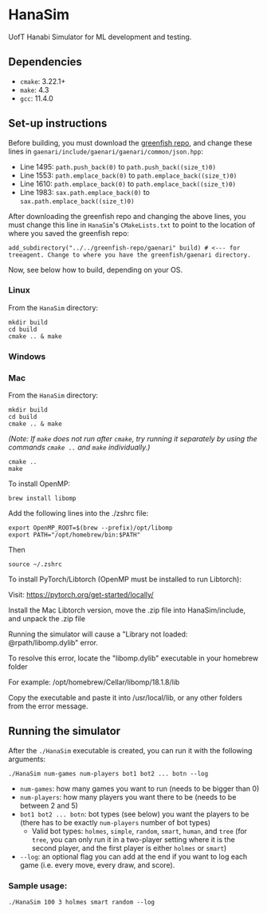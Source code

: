 # HanaSim
UofT Hanabi Simulator for ML development and testing.

## Dependencies

* `cmake`: 3.22.1+
* `make`: 4.3
* `gcc`: 11.4.0 

## Set-up instructions

Before building, you must download the [greenfish repo](https://github.com/greenfish77/gaenari), and change these lines in `gaenari/include/gaenari/gaenari/common/json.hpp`:

* Line 1495: `path.push_back(0)` to `path.push_back((size_t)0)`
* Line 1553: `path.emplace_back(0)` to `path.emplace_back((size_t)0)`
* Line 1610: `path.emplace_back(0)` to `path.emplace_back((size_t)0)`
* Line 1983: `sax.path.emplace_back(0)` to `sax.path.emplace_back((size_t)0)`

After downloading the greenfish repo and changing the above lines, you must change this line in `HanaSim`'s `CMakeLists.txt` to point to the location of where you saved the greenfish repo:

```
add_subdirectory("../../greenfish-repo/gaenari" build) # <--- for treeagent. Change to where you have the greenfish/gaenari directory.
```

Now, see below how to build, depending on your OS.

### Linux

From the `HanaSim` directory:
 
```
mkdir build
cd build
cmake .. & make
```

### Windows

### Mac

From the `HanaSim` directory:

```
mkdir build
cd build
cmake .. & make
```
*(Note: If `make` does not run after `cmake`, try running it separately by using the commands `cmake ..` and `make` individually.)*
```
cmake ..
make
```

To install OpenMP:

```
brew install libomp
```
Add the following lines into the ./zshrc file:
```
export OpenMP_ROOT=$(brew --prefix)/opt/libomp
export PATH="/opt/homebrew/bin:$PATH"
```
Then
```
source ~/.zshrc
```



To install PyTorch/Libtorch (OpenMP must be installed to run Libtorch):

Visit: https://pytorch.org/get-started/locally/

Install the Mac Libtorch version, move the .zip file into HanaSim/include, and unpack the .zip file

Running the simulator will cause a "Library not loaded: @rpath/libomp.dylib" error. 

To resolve this error, locate the "libomp.dylib" executable in your homebrew folder 

For example: /opt/homebrew/Cellar/libomp/18.1.8/lib

Copy the executable and paste it into /usr/local/lib, or any other folders from the error message. 


## Running the simulator

After the `./HanaSim` executable is created, you can run it with the following arguments:

```
./HanaSim num-games num-players bot1 bot2 ... botn --log
```

* `num-games`: how many games you want to run (needs to be bigger than 0)
* `num-players`: how many players you want there to be (needs to be between 2 and 5)
* `bot1 bot2 ... botn`: bot types (see below) you want the players to be (there has to be exactly `num-players` number of bot types)
  * Valid bot types: `holmes`, `simple`, `random`, `smart`, `human`, and `tree` (for `tree`, you can only run it in a two-player setting where it is the second player, and the first player is either `holmes` or `smart`)
* `--log`: an optional flag you can add at the end if you want to log each game (i.e. every move, every draw, and score).



### Sample usage:

```
./HanaSim 100 3 holmes smart random --log
```
